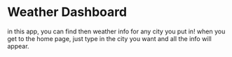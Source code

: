 # Weather Dashboard

in this app, you can find then weather info for any city you put in! when you get to the home page, just type in the city you want and all the info will appear.